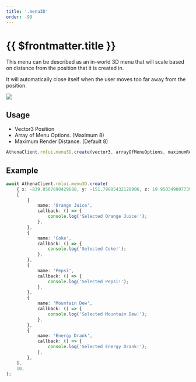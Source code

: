```yaml
---
title: '.menu3D'
order: -99
---
```


# {{ $frontmatter.title }}

This menu can be described as an in-world 3D menu that will scale based on distance from the position that it is created in.

It will automatically close itself when the user moves too far away from the position.

![](https://i.imgur.com/sKOcQTq.png)

## Usage

* Vector3 Position
* Array of Menu Options. (Maximum 8)
* Maximum Render Distance. (Default 8)

```ts
AthenaClient.rmlui.menu3D.create(vector3, arrayOfMenuOptions, maximumRenderDistance): void;
```

## Example

```ts
await AthenaClient.rmlui.menu3D.create(
    { x: -839.8507690429688, y: -151.79005432128906, z: 19.950349807739258 },
    [
        {
            name: 'Orange Juice',
            callback: () => {
                console.log('Selected Orange Juice!');
            },
        },
        {
            name: 'Coke',
            callback: () => {
                console.log('Selected Coke!');
            },
        },
        {
            name: 'Pepsi',
            callback: () => {
                console.log('Selected Pepsi!');
            },
        },
        {
            name: 'Mountain Dew',
            callback: () => {
                console.log('Selected Mountain Dew!');
            },
        },
        {
            name: 'Energy Drank',
            callback: () => {
                console.log('Selected Energy Drank!');
            },
        },
    ],
    10,
);
```